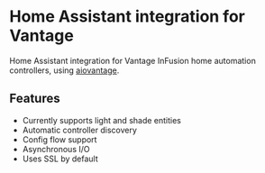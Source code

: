 # Home Assistant integration for Vantage

Home Assistant integration for Vantage InFusion home automation controllers, using [aiovantage](https://github.com/loopj/aiovantage).

## Features

- Currently supports light and shade entities
- Automatic controller discovery
- Config flow support
- Asynchronous I/O
- Uses SSL by default
